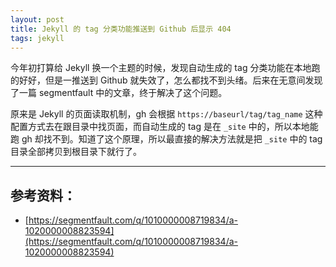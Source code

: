 ```yaml
---
layout: post
title: Jekyll 的 tag 分类功能推送到 Github 后显示 404
tags: jekyll
---
```


今年初打算给 Jekyll 换一个主题的时候，发现自动生成的 tag 分类功能在本地跑的好好，但是一推送到 Github 就失效了，怎么都找不到头绪。后来在无意间发现了一篇 segmentfault 中的文章，终于解决了这个问题。

原来是 Jekyll 的页面读取机制，gh 会根据 `https://baseurl/tag/tag_name` 这种配置方式去在跟目录中找页面，而自动生成的 tag 是在 `_site` 中的，所以本地能跑 gh 却找不到。知道了这个原理，所以最直接的解决方法就是把 `_site` 中的 tag 目录全部拷贝到根目录下就行了。

---

## 参考资料：

* [https://segmentfault.com/q/1010000008719834/a-1020000008823594](https://segmentfault.com/q/1010000008719834/a-1020000008823594)